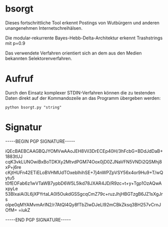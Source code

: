 # bsorgt

Dieses fortschrittliche Tool erkennt Postings von Wutbürgern und anderen unangenehmen Internetschreihälsen.

Die modular-rekurrente Bayes-Hebb-Delta-Architektur erkennt Trashstrings mit p=0.9

Das verwendete Verfahren orientiert sich an dem aus den Medien bekannten Selektorenverfahren.


# Aufruf

Durch den Einsatz komplexer STDIN-Verfahren können die zu testenden Daten direkt auf der Kommandozeile an das Programm
übergeben werden:


    python bsorgt.py "string"

# Signatur

-----BEGIN PGP SIGNATURE-----

iQEcBAEBCAAGBQJYOMVwAAoJEH8Vil3DrECEp40H/3hFcbG+BDdJdDaB+1883tUJ
cqK3vkLUNOwiBxBoTDKXy2MtvdPGM74Oox0jD0ZJNaVFN5VNDi2QSMhj8xP+j6re
cKjtHUFn42ETiELoBVHMUdTOxeblhihSE+7j4nWPZpVSY56x4or9Hu9+T/wQytu5
t0fEOFab6z1wVTaWB7ypbD6W5L5lkd78JXAR4JD/R9zc+t+y+Tgp1OzAQwAxpyLe
53BlxaiAi3L6jXPYrtaLA0l5OukdGSSgcqCmZ79c+ruzJhjHBGTzgB6JZ1sXgJrs
olpe0qMYAMvmArIN2/r7AtQl4Qy8fTbZIwDJeLI92mCBkZksq3BH257vCrnJOfM=
=iukZ

-----END PGP SIGNATURE-----
